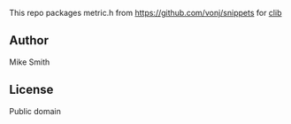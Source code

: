 This repo packages metric.h from https://github.com/vonj/snippets for [clib](https://github.com/clibs/clib)

Author
-------
Mike Smith

License
-------
Public domain
